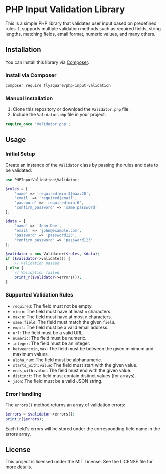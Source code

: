 
# PHP Input Validation Library

This is a simple PHP library that validates user input based on predefined rules. It supports multiple validation methods such as required fields, string lengths, matching fields, email format, numeric values, and many others.

## Installation

You can install this library via [Composer](https://getcomposer.org/).

### Install via Composer

```bash
composer require flysquare/php-input-validation
```

### Manual Installation

1. Clone this repository or download the `Validator.php` file.
2. Include the `Validator.php` file in your project.

```php
require_once 'Validator.php';
```

## Usage

### Initial Setup

Create an instance of the `Validator` class by passing the rules and data to be validated:

```php
use PHPInputValidation\Validator;

$rules = [
    'name' => 'required|min:3|max:20',
    'email' => 'required|email',
    'password' => 'required|min:6',
    'confirm_password' => 'same:password'
];

$data = [
    'name' => 'John Doe',
    'email' => 'john@example.com',
    'password' => 'password123',
    'confirm_password' => 'password123'
];

$validator = new Validator($rules, $data);
if ($validator->validate()) {
    // Validation passed
} else {
    // Validation failed
    print_r($validator->errors());
}
```

### Supported Validation Rules

- `required`: The field must not be empty.
- `min:n`: The field must have at least `n` characters.
- `max:n`: The field must have at most `n` characters.
- `same:field`: The field must match the given `field`.
- `email`: The field must be a valid email address.
- `url`: The field must be a valid URL.
- `numeric`: The field must be numeric.
- `integer`: The field must be an integer.
- `between:min,max`: The field must be between the given minimum and maximum values.
- `alpha_num`: The field must be alphanumeric.
- `starts_with:value`: The field must start with the given value.
- `ends_with:value`: The field must end with the given value.
- `distinct`: The field must contain distinct values (for arrays).
- `json`: The field must be a valid JSON string.

### Error Handling

The `errors()` method returns an array of validation errors:

```php
$errors = $validator->errors();
print_r($errors);
```

Each field's errors will be stored under the corresponding field name in the errors array.

## License

This project is licensed under the MIT License. See the LICENSE file for more details.
